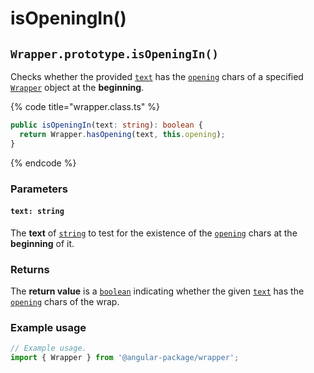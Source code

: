 # isOpeningIn()

## `Wrapper.prototype.isOpeningIn()`

Checks whether the provided [`text`](isopeningin.md#text-string) has the [`opening`](../../../wrap/accessors/#wrap.prototype.opening) chars of a specified [`Wrapper`](../../wrapper.md) object at the **beginning**.

{% code title="wrapper.class.ts" %}
```typescript
public isOpeningIn(text: string): boolean {
  return Wrapper.hasOpening(text, this.opening);
}
```
{% endcode %}

### Parameters

#### `text: string`

The **text** of [`string`](https://developer.mozilla.org/en-US/docs/Web/JavaScript/Reference/Global\_Objects/String) to test for the existence of the [`opening`](../../../wrap/accessors/#wrap.prototype.opening) chars at the **beginning** of it.

### Returns

The **return value** is a [`boolean`](https://developer.mozilla.org/en-US/docs/Web/JavaScript/Reference/Global\_Objects/Boolean) indicating whether the given [`text`](isopeningin.md#text-string) has the [`opening`](../../../wrap/accessors/#wrap.prototype.opening) chars  of the wrap.

### Example usage

```typescript
// Example usage.
import { Wrapper } from '@angular-package/wrapper';


```
